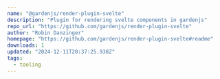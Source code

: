 ```yaml
---
name: "@gardenjs/render-plugin-svelte"
description: "Plugin for rendering svelte components in gardenjs"
repo_url: "https://github.com/gardenjs/render-plugin-svelte"
author: "Robin Danzinger"
homepage: "https://github.com/gardenjs/render-plugin-svelte#readme"
downloads: 1
updated: "2024-12-11T20:37:25.938Z"
tags: 
  - tooling
---
```

